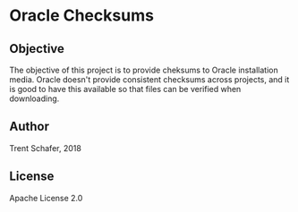# Oracle Checksums

## Objective

The objective of this project is to provide cheksums to Oracle installation media. Oracle doesn't provide consistent checksums across projects, and it is good to have this available so that files can be verified when downloading.

## Author

Trent Schafer, 2018

## License

Apache License 2.0
